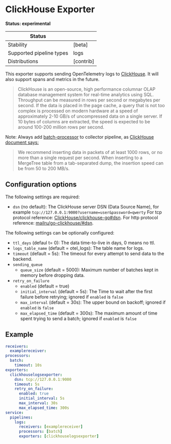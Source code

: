 # ClickHouse Exporter

**Status: experimental**

| Status                   |           |
| ------------------------ |-----------|
| Stability                | [beta]    |
| Supported pipeline types | logs      |
| Distributions            | [contrib] |

This exporter supports sending OpenTelemetry logs to [ClickHouse](https://clickhouse.com/). It will also support spans and metrics in the future.
> ClickHouse is an open-source, high performance columnar OLAP database management system for real-time analytics using SQL.
> Throughput can be measured in rows per second or megabytes per second. 
> If the data is placed in the page cache, a query that is not too complex is processed on modern hardware at a speed of approximately 2-10 GB/s of uncompressed data on a single server.
> If 10 bytes of columns are extracted, the speed is expected to be around 100-200 million rows per second.

Note:
Always add [batch-processor](https://github.com/open-telemetry/opentelemetry-collector/tree/main/processor/batchprocessor) to collector pipeline, as [ClickHouse document says:](https://clickhouse.com/docs/en/introduction/performance/#performance-when-inserting-data) 
> We recommend inserting data in packets of at least 1000 rows, or no more than a single request per second. When inserting to a MergeTree table from a tab-separated dump, the insertion speed can be from 50 to 200 MB/s.

## Configuration options

The following settings are required:

- `dsn` (no default): The ClickHouse server DSN (Data Source Name), for example `tcp://127.0.0.1:9000?username=user&password=qwerty`
   For tcp protocol reference: [ClickHouse/clickhouse-go#dsn](https://github.com/ClickHouse/clickhouse-go#dsn).
   For http protocol reference: [mailru/go-clickhouse/#dsn](https://github.com/mailru/go-clickhouse/#dsn).

The following settings can be optionally configured:

- `ttl_days` (defaul t= 0): The data time-to-live in days, 0 means no ttl.
- `logs_table_name` (default = otel_logs): The table name for logs.
- `timeout` (default = 5s): The timeout for every attempt to send data to the backend.
- `sending_queue`
  - `queue_size` (default = 5000): Maximum number of batches kept in memory before dropping data.
- `retry_on_failure`
    - `enabled` (default = true)
    - `initial_interval` (default = 5s): The Time to wait after the first failure before retrying; ignored if `enabled` is `false`
    - `max_interval` (default = 30s): The upper bound on backoff; ignored if `enabled` is `false`
    - `max_elapsed_time` (default = 300s): The maximum amount of time spent trying to send a batch; ignored if `enabled` is `false`

## Example

```yaml
receivers:
  examplereceiver:
processors:
  batch:
    timeout: 10s
exporters:
  clickhouselogsexporter:
    dsn: tcp://127.0.0.1:9000
    timeout: 5s
    retry_on_failure:
      enabled: true
      initial_interval: 5s
      max_interval: 30s
      max_elapsed_time: 300s
service:
  pipelines:
    logs:
      receivers: [examplereceiver]
      processors: [batch]
      exporters: [clickhouselogsexporter]
```